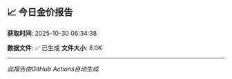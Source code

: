 ## 📈 今日金价报告

**获取时间**: 2025-10-30 06:34:38

**数据文件**: ✅ 已生成
**文件大小**: 8.0K

---
*此报告由GitHub Actions自动生成*
